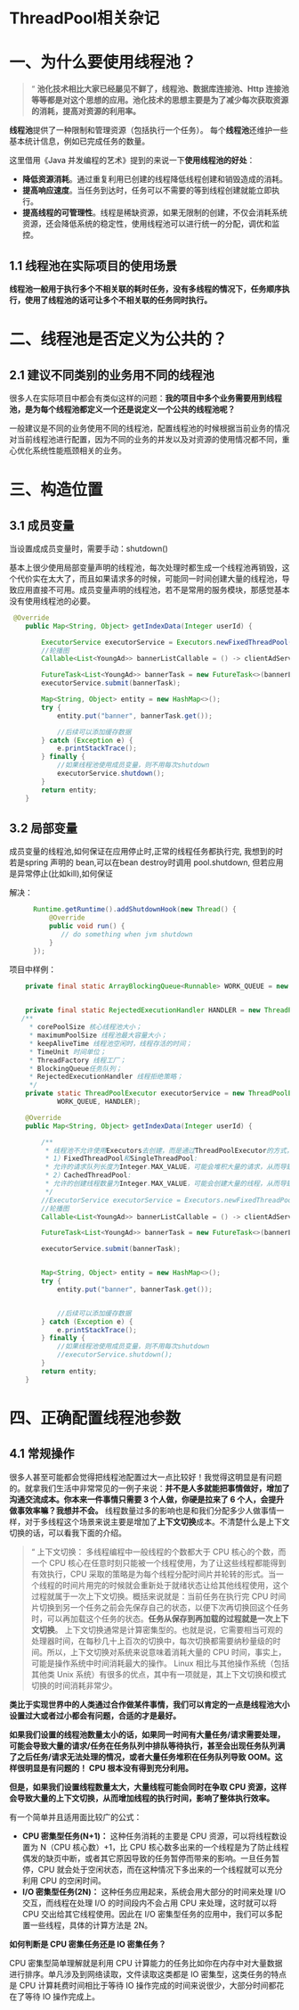 







# ThreadPool相关杂记

# **一、为什么要使用线程池？**

> “ **池化技术相比大家已经屡见不鲜了，线程池、数据库连接池、Http 连接池等等都是对这个思想的应用。池化技术的思想主要是为了减少每次获取资源的消耗，提高对资源的利用率。**

**线程池**提供了一种限制和管理资源（包括执行一个任务）。 每个**线程池**还维护一些基本统计信息，例如已完成任务的数量。

这里借用《Java 并发编程的艺术》提到的来说一下**使用线程池的好处**：

- **降低资源消耗**。通过重复利用已创建的线程降低线程创建和销毁造成的消耗。
- **提高响应速度**。当任务到达时，任务可以不需要的等到线程创建就能立即执行。
- **提高线程的可管理性**。线程是稀缺资源，如果无限制的创建，不仅会消耗系统资源，还会降低系统的稳定性，使用线程池可以进行统一的分配，调优和监控。

## **1.1 线程池在实际项目的使用场景**

**线程池一般用于执行多个不相关联的耗时任务，没有多线程的情况下，任务顺序执行，使用了线程池的话可让多个不相关联的任务同时执行。**

# 二、线程池是否定义为公共的？

## **2.1 建议不同类别的业务用不同的线程池**

很多人在实际项目中都会有类似这样的问题：**我的项目中多个业务需要用到线程池，是为每个线程池都定义一个还是说定义一个公共的线程池呢？**

一般建议是不同的业务使用不同的线程池，配置线程池的时候根据当前业务的情况对当前线程池进行配置，因为不同的业务的并发以及对资源的使用情况都不同，重心优化系统性能瓶颈相关的业务。

# 三、构造位置

## 3.1 成员变量

当设置成成员变量时，需要手动：shutdown()

基本上很少使用局部变量声明的线程池，每次处理时都生成一个线程池再销毁，这个代价实在太大了，而且如果请求多的时候，可能同一时间创建大量的线程池，导致应用直接不可用。成员变量声明的线程池，若不是常用的服务模块，那感觉基本没有使用线程池的必要。

```java
 @Override
    public Map<String, Object> getIndexData(Integer userId) {

        ExecutorService executorService = Executors.newFixedThreadPool(10);
        //轮播图
        Callable<List<YoungAd>> bannerListCallable = () -> clientAdService.queryIndex();

        FutureTask<List<YoungAd>> bannerTask = new FutureTask<>(bannerListCallable);
        executorService.submit(bannerTask);

        Map<String, Object> entity = new HashMap<>();
        try {
            entity.put("banner", bannerTask.get());

            //后续可以添加缓存数据
        } catch (Exception e) {
            e.printStackTrace();
        } finally {
            //如果线程池使用成员变量，则不用每次shutdown
            executorService.shutdown();
        }
        return entity;
    }

```

## 3.2 局部变量

成员变量的线程池,如何保证在应用停止时,正常的线程任务都执行完, 我想到的时若是spring 声明的 bean,可以在bean destroy时调用 pool.shutdown, 但若应用是异常停止(比如kill),如何保证

解决：

```java
      Runtime.getRuntime().addShutdownHook(new Thread() {
          @Override
          public void run() {
             // do something when jvm shutdown
          }
      });
```

项目中样例：

```java
	private final static ArrayBlockingQueue<Runnable> WORK_QUEUE = new ArrayBlockingQueue<>(9);

	
    private final static RejectedExecutionHandler HANDLER = new ThreadPoolExecutor.CallerRunsPolicy();
   /**
     * corePoolSize 核心线程池大小；
     * maximumPoolSize 线程池最大容量大小；
     * keepAliveTime 线程池空闲时，线程存活的时间；
     * TimeUnit 时间单位；
     * ThreadFactory 线程工厂；
     * BlockingQueue任务队列；
     * RejectedExecutionHandler 线程拒绝策略；
     */
	private static ThreadPoolExecutor executorService = new ThreadPoolExecutor(16, 16, 1000, TimeUnit.MILLISECONDS,
            WORK_QUEUE, HANDLER);

    @Override
    public Map<String, Object> getIndexData(Integer userId) {

        /**
         * 线程池不允许使用Executors去创建，而是通过ThreadPoolExecutor的方式，这样的处理方式让写的同学更加明确线程池的运行规则，规避资源耗尽的风险。 说明：Executors返回的线程池对象的弊端如下：
         * 1）FixedThreadPool和SingleThreadPool:
         * 允许的请求队列长度为Integer.MAX_VALUE，可能会堆积大量的请求，从而导致OOM。
         * 2）CachedThreadPool:
         * 允许的创建线程数量为Integer.MAX_VALUE，可能会创建大量的线程，从而导致OOM。
         */
        //ExecutorService executorService = Executors.newFixedThreadPool(10);
        //轮播图
        Callable<List<YoungAd>> bannerListCallable = () -> clientAdService.queryIndex();

        FutureTask<List<YoungAd>> bannerTask = new FutureTask<>(bannerListCallable);

        executorService.submit(bannerTask);


        Map<String, Object> entity = new HashMap<>();
        try {
            entity.put("banner", bannerTask.get());


            //后续可以添加缓存数据
        } catch (Exception e) {
            e.printStackTrace();
        } finally {
            //如果线程池使用成员变量，则不用每次shutdown
            //executorService.shutdown();
        }
        return entity;
    }
```

# **四、正确配置线程池参数**

## **4.1 常规操作**

很多人甚至可能都会觉得把线程池配置过大一点比较好！我觉得这明显是有问题的。就拿我们生活中非常常见的一例子来说：**并不是人多就能把事情做好，增加了沟通交流成本。你本来一件事情只需要 3 个人做，你硬是拉来了 6 个人，会提升做事效率嘛？我想并不会。** 线程数量过多的影响也是和我们分配多少人做事情一样，对于多线程这个场景来说主要是增加了**上下文切换**成本。不清楚什么是上下文切换的话，可以看我下面的介绍。

> “ 上下文切换：
> 多线程编程中一般线程的个数都大于 CPU 核心的个数，而一个 CPU 核心在任意时刻只能被一个线程使用，为了让这些线程都能得到有效执行，CPU 采取的策略是为每个线程分配时间片并轮转的形式。当一个线程的时间片用完的时候就会重新处于就绪状态让给其他线程使用，这个过程就属于一次上下文切换。概括来说就是：当前任务在执行完 CPU 时间片切换到另一个任务之前会先保存自己的状态，以便下次再切换回这个任务时，可以再加载这个任务的状态。**任务从保存到再加载的过程就是一次上下文切换**。
> 上下文切换通常是计算密集型的。也就是说，它需要相当可观的处理器时间，在每秒几十上百次的切换中，每次切换都需要纳秒量级的时间。所以，上下文切换对系统来说意味着消耗大量的 CPU 时间，事实上，可能是操作系统中时间消耗最大的操作。
> Linux 相比与其他操作系统（包括其他类 Unix 系统）有很多的优点，其中有一项就是，其上下文切换和模式切换的时间消耗非常少。

**类比于实现世界中的人类通过合作做某件事情，我们可以肯定的一点是线程池大小设置过大或者过小都会有问题，合适的才是最好。**

**如果我们设置的线程池数量太小的话，如果同一时间有大量任务/请求需要处理，可能会导致大量的请求/任务在任务队列中排队等待执行，甚至会出现任务队列满了之后任务/请求无法处理的情况，或者大量任务堆积在任务队列导致 OOM。这样很明显是有问题的！ CPU 根本没有得到充分利用。**

**但是，如果我们设置线程数量太大，大量线程可能会同时在争取 CPU 资源，这样会导致大量的上下文切换，从而增加线程的执行时间，影响了整体执行效率。**

有一个简单并且适用面比较广的公式：

- **CPU 密集型任务(N+1)：** 这种任务消耗的主要是 CPU 资源，可以将线程数设置为 N（CPU 核心数）+1，比 CPU 核心数多出来的一个线程是为了防止线程偶发的缺页中断，或者其它原因导致的任务暂停而带来的影响。一旦任务暂停，CPU 就会处于空闲状态，而在这种情况下多出来的一个线程就可以充分利用 CPU 的空闲时间。
- **I/O 密集型任务(2N)：** 这种任务应用起来，系统会用大部分的时间来处理 I/O 交互，而线程在处理 I/O 的时间段内不会占用 CPU 来处理，这时就可以将 CPU 交出给其它线程使用。因此在 I/O 密集型任务的应用中，我们可以多配置一些线程，具体的计算方法是 2N。

**如何判断是 CPU 密集任务还是 IO 密集任务？**

CPU 密集型简单理解就是利用 CPU 计算能力的任务比如你在内存中对大量数据进行排序。单凡涉及到网络读取，文件读取这类都是 IO 密集型，这类任务的特点是 CPU 计算耗费时间相比于等待 IO 操作完成的时间来说很少，大部分时间都花在了等待 IO 操作完成上。